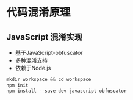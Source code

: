 # 代码混淆原理

## JavaScript 混淆实现

- 基于JavaScript-obfuscator
- 多种混淆支持
- 依赖于Node.js

```js
mkdir workspace && cd workspace
npm init
npm install --save-dev javascript-obfuscator
```

